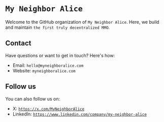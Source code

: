 # `My Neighbor Alice`

Welcome to the GitHub organization of `My Neighbor Alice`. Here, we build and maintain `the first truly decentralized MMO`.

## Contact

Have questions or want to get in touch? Here's how:

-  Email: `hello@myneighboralice.com`
-  Website: `myneighboralice.com`

## Follow us

You can also follow us on:
-  X: [`https://x.com/MyNeighborAlice`](https://x.com/MyNeighborAlice)
-  LinkedIn: [`https://www.linkedin.com/company/my-neighbor-alice`](https://www.linkedin.com/company/my-neighbor-alice)

